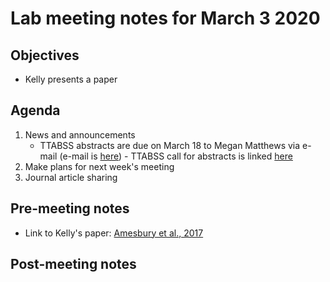# Lab meeting notes for March 3 2020

## Objectives
- Kelly presents a paper

## Agenda
1. News and announcements
      - TTABSS abstracts are due on March 18 to Megan Matthews via e-mail (e-mail is [here](mailto:megan.l.matthews@ttu.edu))
            - TTABSS call for abstracts is linked [here](https://github.com/SmithEcophysLab/lab_meeting/blob/master/important_docs/2020_TTABSS_abstractcall.pdf)
2. Make plans for next week's meeting
3. Journal article sharing

## Pre-meeting notes
- Link to Kelly's paper: [Amesbury et al., 2017](https://www.sciencedirect.com/science/article/pii/S0960982217304785)

## Post-meeting notes
